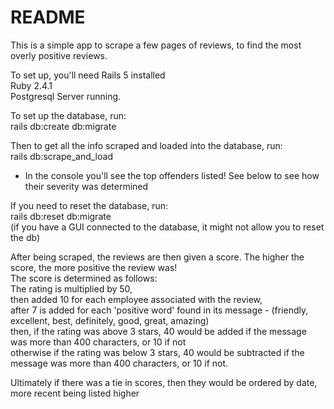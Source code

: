 # README

This is a simple app to scrape a few pages of reviews, to find the most overly positive reviews.

To set up, you'll need Rails 5 installed<br>
Ruby 2.4.1<br>
Postgresql Server running.

To set up the database, run:<br>
rails db:create db:migrate

Then to get all the info scraped and loaded into the database, run:<br>
rails db:scrape_and_load
- In the console you'll see the top offenders listed! See below to see how their severity was determined

If you need to reset the database, run:<br>
rails db:reset db:migrate<br>
(if you have a GUI connected to the database, it might not allow you to reset the db)

After being scraped, the reviews are then given a score. The higher the score, the more positive the review was!<br>
The score is determined as follows:<br>
The rating is multiplied by 50,<br>
then added 10 for each employee associated with the review,<br>
after 7 is added for each 'positive word' found in its message - (friendly, excellent, best, definitely, good, great, amazing)<br>
then, if the rating was above 3 stars, 40 would be added if the message was more than 400 characters, or 10 if not<br>
otherwise if the rating was below 3 stars, 40 would be subtracted if the message was more than 400 characters, or 10 if not.<br>

Ultimately if there was a tie in scores, then they would be ordered by date, more recent being listed higher
